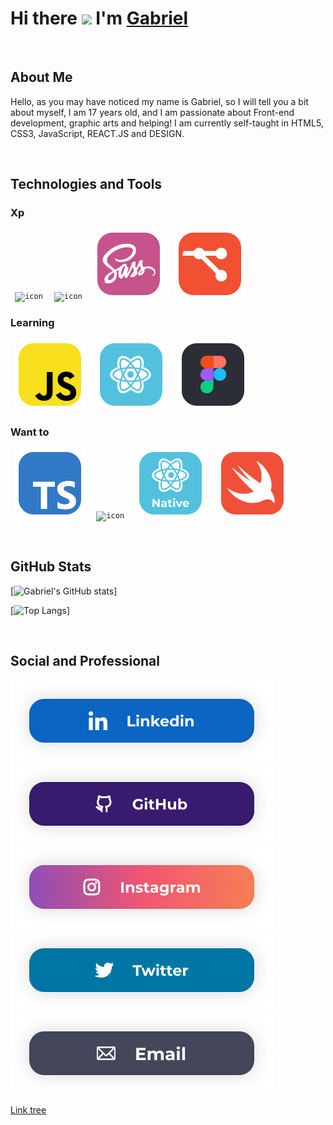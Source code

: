 # Hi there <img src=".GitHub/Hi.gif" width="38px"> I'm [Gabriel](https://stwgabriel.github.io/StwGabriel/)

<br>

## About Me

Hello, as you may have noticed my name is Gabriel, so I will tell you a bit about myself, I am 17 years old, and I am passionate about Front-end development, graphic arts and helping! I am currently self-taught in HTML5, CSS3, JavaScript, REACT.JS and DESIGN.


<br>

## Technologies and Tools

### Xp

<code height="30"> ![icon](https://github.com/StwGabriel/Assets/blob/main/icons/html5-icon.svg) </code> <span> </span>
<code> ![icon](https://github.com/StwGabriel/Assets/blob/main/icons/css3-icon.svg) </code> <span> </span>
<code> ![icon](https://github.com/StwGabriel/Assets/blob/main/icons/sass-icon.svg) </code> <span> </span>
<code> ![icon](https://github.com/StwGabriel/Assets/blob/main/icons/git-icon.svg) </code> <span> </span>

### Learning

<code> ![icon](https://github.com/StwGabriel/Assets/blob/main/icons/javascript-icon.svg) </code>
<code> ![icon](https://github.com/StwGabriel/Assets/blob/main/icons/react-icon.svg) </code>
<code> ![icon](https://github.com/StwGabriel/Assets/blob/main/icons/figma-icon.svg) </code>


### Want to

<code> ![icon](https://github.com/StwGabriel/Assets/blob/main/icons/typescript-icon.svg) </code>
<code> ![icon](https://github.com/StwGabriel/Assets/blob/main/icons/next-icon.svg) </code>
<code> ![icon](https://github.com/StwGabriel/Assets/blob/main/icons/react-native-icon.svg) </code>
<code> ![icon](https://github.com/StwGabriel/Assets/blob/main/icons/swift-icon.svg) </code>

<br>

## GitHub Stats

[![Gabriel's GitHub stats](https://github-readme-stats.vercel.app/api?username=StwGabriel&show_icons=true&theme=dark)]

[![Top Langs](https://github-readme-stats.vercel.app/api/top-langs/?username=StwGabriel&layout=compact&theme=dark)]

<br>

## Social and Professional

   [![shield](https://github.com/StwGabriel/Assets/blob/main/readme-shields/linkedin-shield.svg)](https://www.linkedin.com/in/stwgabriel/)
   [![shield](https://github.com/StwGabriel/Assets/blob/main/readme-shields/github-shield.svg)](https://github.com/StwGabriel)
   [![shield](https://github.com/StwGabriel/Assets/blob/main/readme-shields/instagram-shield.svg)](https://www.instagram.com/stwgabriel/)
   [![shield](https://github.com/StwGabriel/Assets/blob/main/readme-shields/twitter-shield.svg)](https://www.twitter.com/stwgabriel_/)
   [![shield](https://github.com/StwGabriel/Assets/blob/main/readme-shields/email-shield.svg)](mailto:gabrielstw@pm.me?Subject=Vim%20Pelo%20GitHub)

[ Link tree ](https://bit.ly/stwgabriel)
